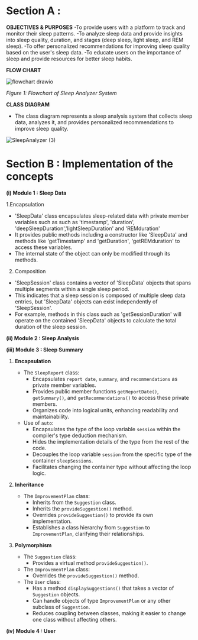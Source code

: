 # Section A : 
**OBJECTIVES & PURPOSES**
-To provide users with a platform to track and monitor their sleep patterns.
-To analyze sleep data and provide insights into sleep quality, duration, and stages (deep sleep, light sleep, and REM sleep).
-To offer personalized recommendations for improving sleep quality based on the user's sleep data.
-To educate users on the importance of sleep and provide resources for better sleep habits.


**FLOW CHART**

![flowchart drawio](https://github.com/jjn7702/SECJ1023-PT2/assets/102563828/bba9a30c-5f96-4c12-be59-cd19195b1144) <br>

*Figure 1: Flowchart of Sleep Analyzer System* <br>

**CLASS DIAGRAM**
- The class diagram represents a sleep analysis system that collects sleep data, analyzes it, and provides personalized recommendations to improve sleep quality. 

![SleepAnalyzer (3)](https://github.com/jjn7702/SECJ1023-PT2/assets/148436857/e965494f-45d2-4b4a-88b6-86d70c42b4f2)



# Section B : Implementation of the concepts
**(i) Module 1 : Sleep Data**

1.Encapsulation  
- 'SleepData' class encapsulates sleep-related data with private member variables such as such as 'timestamp', 'duration', 'deepSleepDuration','lightSleepDuration' and 'REMduration' 
- It provides public methods including a constructor like 'SleepData' and methods like 'getTimestamp' and 'getDuration', 'getREMduration' to access these variables.
- The internal state of the object can only be modified through its methods.  

2. Composition 
- 'SleepSession' class contains a vector of 'SleepData' objects that spans multiple segments within a single sleep period.
- This indicates that a sleep session is composed of multiple sleep data entries, but 'SleepData' objects can exist independently of 'SleepSession'.
- For example, methods in this class such as 'getSessionDuration' will operate on the contained 'SleepData' objects to calculate the total duration of the sleep session.

**(ii) Module 2 : Sleep Analysis**

**(iii) Module 3 : Sleep Summary**
1. **Encapsulation**
   - The `SleepReport` class:
     - Encapsulates `report date`, `summary`, and `recommendations` as private member variables.
     - Provides public member functions `getReportDate()`, `getSummary()`, and `getRecommendations()` to access these private members.
     - Organizes code into logical units, enhancing readability and maintainability.
   - Use of `auto`:
     - Encapsulates the type of the loop variable `session` within the compiler's type deduction mechanism.
     - Hides the implementation details of the type from the rest of the code.
     - Decouples the loop variable `session` from the specific type of the container `sleepSessions`.
     - Facilitates changing the container type without affecting the loop logic.

2. **Inheritance**
   - The `ImprovementPlan` class:
     - Inherits from the `Suggestion` class.
     - Inherits the `provideSuggestion()` method.
     - Overrides `provideSuggestion()` to provide its own implementation.
     - Establishes a class hierarchy from `Suggestion` to `ImprovementPlan`, clarifying their relationships.

3. **Polymorphism**
   - The `Suggestion` class:
     - Provides a virtual method `provideSuggestion()`.
   - The `ImprovementPlan` class:
     - Overrides the `provideSuggestion()` method.
   - The `User` class:
     - Has a method `displaySuggestions()` that takes a vector of `Suggestion` objects.
     - Can handle objects of type `ImprovementPlan` or any other subclass of `Suggestion`.
     - Reduces coupling between classes, making it easier to change one class without affecting others.
     
**(iv) Module 4 : User**



